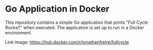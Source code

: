 # Go Application in Docker

This repository contains a simple Go application that prints "Full Cycle Rocks!!" when executed. The application is set up to run in a Docker environment.

Link image: https://hub.docker.com/r/jonathanfreire/fullcycle